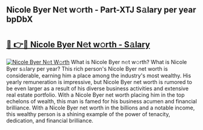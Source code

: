 ## Nicole Byer N𝚎t w𝚘rth - Part-XTJ S𝚊lary per year bpDbX

# <h2><a href="http://gc26qpw.nevu.top/?p=Nicole+Byer">🔗 👉🔴 Nicole Byer N𝚎t w𝚘rth - S𝚊lary</a></h2>

[![Nicole Byer N𝚎t W𝚘rth](https://i.imgur.com/Oavwk0R.jpeg)](http://gc26qpw.nevu.top/?p=Nicole+Byer)
What is Nicole Byer n𝚎t w𝚘rth? What is Nicole Byer s𝚊lary per year?
This rich person's Nicole Byer net worth is considerable, earning him a place among the industry's most wealthy. His yearly remuneration is impressive, but Nicole Byer net worth is rumored to be even larger as a result of his diverse business activities and extensive real estate portfolio. With a Nicole Byer net worth placing him in the top echelons of wealth, this man is famed for his business acumen and financial brilliance. With a Nicole Byer net worth in the billions and a notable income, this wealthy person is a shining example of the power of tenacity, dedication, and financial brilliance.
